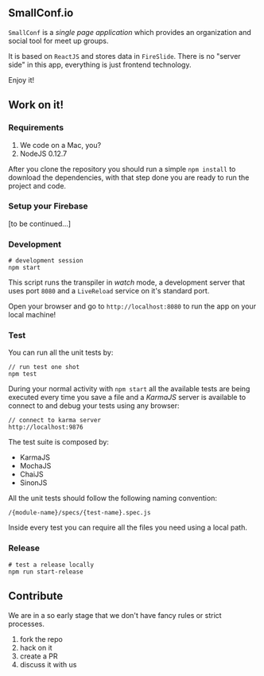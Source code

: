SmallConf.io
---

`SmallConf` is a _single page application_ which provides an organization and social tool for meet up groups.

It is based on `ReactJS` and stores data in `FireSlide`. There is no "server side" in this app, everything is just frontend technology.

Enjoy it!

## Work on it!

### Requirements

1. We code on a Mac, you?
2. NodeJS 0.12.7

After you clone the repository you should run a simple `npm install` to download the dependencies, with that step done you are ready to run the project and code.

### Setup your Firebase

[to be continued...]

### Development

	# development session
	npm start
	
This script runs the transpiler in _watch_ mode, a development server that uses port `8080` and a `LiveReload` service on it's standard port.

Open your browser and go to `http://localhost:8080` to run the app on your local machine!

### Test

You can run all the unit tests by:
	
	// run test one shot
    npm test
    
During your normal activity with `npm start` all the available tests are being executed
every time you save a file and a _KarmaJS_ server is available to connect to and debug your tests using any browser:
	
	// connect to karma server
    http://localhost:9876
    
The test suite is composed by:

- KarmaJS
- MochaJS
- ChaiJS
- SinonJS

All the unit tests should follow the following naming convention:

    /{module-name}/specs/{test-name}.spec.js
    
Inside every test you can require all the files you need using a local path.


### Release

	# test a release locally
	npm run start-release

## Contribute

We are in a so early stage that we don't have fancy rules or strict processes.

1. fork the repo
2. hack on it
3. create a PR
4. discuss it with us

